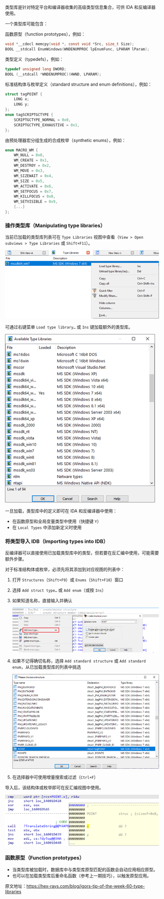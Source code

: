类型库是针对特定平台和编译器收集的高级类型信息集合，可供 IDA 和反编译器使用。

一个类型库可能包含：

函数原型（function prototypes），例如：

```c
void *__cdecl memcpy(void *, const void *Src, size_t Size);
BOOL __stdcall EnumWindows(WNDENUMPROC lpEnumFunc, LPARAM lParam);

```

类型定义（typedefs），例如：

```c
typedef unsigned long DWORD;
BOOL (__stdcall *WNDENUMPROC)(HWND, LPARAM);
```

标准结构体与枚举定义（standard structure and enum definitions），例如：

```c
struct tagPOINT {
    LONG x;
    LONG y;
};
enum tagSCRIPTGCTYPE {
    SCRIPTGCTYPE_NORMAL = 0x0,
    SCRIPTGCTYPE_EXHAUSTIVE = 0x1,
};
```

由预处理器宏分组生成的合成枚举（synthetic enums），例如：

```c
enum MACRO_WM {
    WM_NULL = 0x0,
    WM_CREATE = 0x1,
    WM_DESTROY = 0x2,
    WM_MOVE = 0x3,
    WM_SIZEWAIT = 0x4,
    WM_SIZE = 0x5,
    WM_ACTIVATE = 0x6,
    WM_SETFOCUS = 0x7,
    WM_KILLFOCUS = 0x8,
    WM_SETVISIBLE = 0x9,
    [...]
};
```

### 操作类型库（Manipulating type libraries）

当前已加载的类型库列表可在 `Type Libraries` 视图中查看（`View > Open subviews > Type Libraries` 或 `Shift+F11`）。

![](assets/2021/10/til_list.png)

可通过右键菜单 `Load type library…` 或 `Ins` 键加载额外的类型库。

![](assets/2021/10/til_add.png)

一旦加载，类型库中的定义即可在 IDA 和反编译器中使用：

- 在函数原型和全局变量类型中使用（快捷键 `Y`）
- 在 `Local Types` 中添加新定义时使用

### 将类型导入 IDB（Importing types into IDB）

反编译器可以直接使用已加载类型库中的类型，但若要在反汇编中使用，可能需要额外步骤。

对于标准结构体或枚举，必须先将其添加到对应视图的列表中：

1. 打开 `Structures`（`Shift+F9`）或 `Enums`（`Shift+F10`）窗口

2. 选择 `Add struct type…` 或 `Add enum`（或按 `Ins`）

3. 如果知道名称，直接输入并确认

   ![](assets/2021/10/til_addstruct.png)

4. 如果不记得确切名称，选择 `Add standard structure` 或 `Add standard enum`，从已加载类型库的列表中挑选

   ![](assets/2021/10/til_choosestruct.png)

5. 在选择器中可使用增量搜索或过滤（`Ctrl+F`）

导入后，该结构体或枚举即可在反汇编视图中使用。

![](assets/2021/10/til_useestruct.png)

### 函数原型（Function prototypes）

- 当类型库被加载时，数据库中与类型库原型匹配的函数会自动应用相应原型。
- 也可以在加载类型库后重命名函数（参考上一期技巧），以触发原型应用。

原文地址：https://hex-rays.com/blog/igors-tip-of-the-week-60-type-libraries
